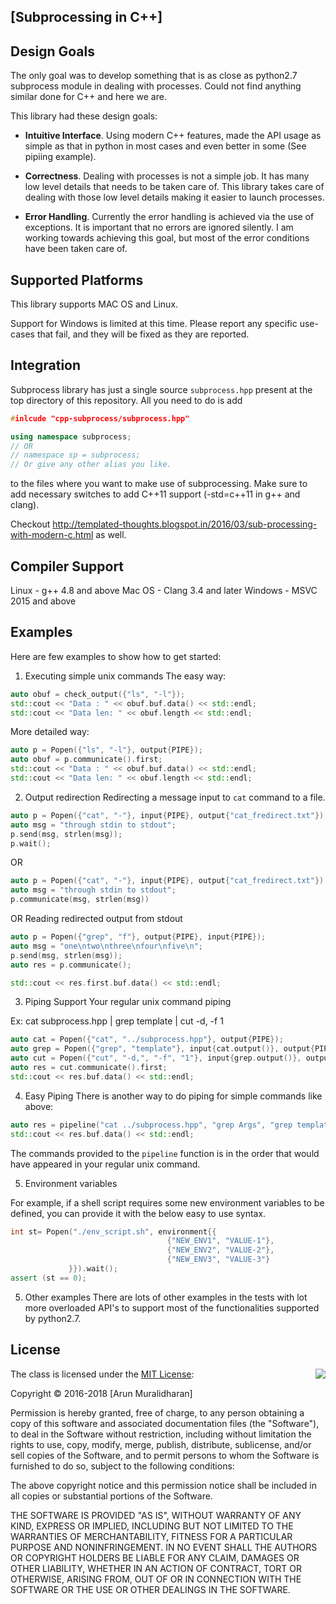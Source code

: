 ## [Subprocessing in C++]

## Design Goals
The only goal was to develop something that is as close as python2.7 subprocess module in dealing with processes.
Could not find anything similar done for C++ and here we are.

This library had these design goals:
- **Intuitive Interface**. Using modern C++ features, made the API usage as simple as that in python in most cases and even better in some (See pipiing example).

- **Correctness**. Dealing with processes is not a simple job. It has many low level details that needs to be taken care of. This library takes care of dealing with those low level details making it easier to launch processes.

- **Error Handling**. Currently the error handling is achieved via the use of exceptions. It is important that no errors are ignored silently. I am working towards achieving this goal, but most of the error conditions have been taken care of.


## Supported Platforms
This library supports MAC OS and Linux.

Support for Windows is limited at this time. Please report any specific use-cases that fail,
and they will be fixed as they are reported.

## Integration
Subprocess library has just a single source `subprocess.hpp` present at the top directory of this repository. All you need to do is add

```cpp
#inlcude "cpp-subprocess/subprocess.hpp"

using namespace subprocess;
// OR
// namespace sp = subprocess; 
// Or give any other alias you like.
```
to the files where you want to make use of subprocessing. Make sure to add necessary switches to add C++11 support (-std=c++11 in g++ and clang).

Checkout http://templated-thoughts.blogspot.in/2016/03/sub-processing-with-modern-c.html as well.

## Compiler Support
Linux - g++ 4.8 and above
Mac OS - Clang 3.4 and later 
Windows - MSVC 2015 and above

## Examples
Here are few examples to show how to get started:

1) Executing simple unix commands
The easy way:
```cpp
auto obuf = check_output({"ls", "-l"});
std::cout << "Data : " << obuf.buf.data() << std::endl;
std::cout << "Data len: " << obuf.length << std::endl;
```

More detailed way:
```cpp
auto p = Popen({"ls", "-l"}, output{PIPE});
auto obuf = p.communicate().first;
std::cout << "Data : " << obuf.buf.data() << std::endl;
std::cout << "Data len: " << obuf.length << std::endl;
```

2) Output redirection
Redirecting a message input to `cat` command to a file.

```cpp
auto p = Popen({"cat", "-"}, input{PIPE}, output{"cat_fredirect.txt"});
auto msg = "through stdin to stdout";
p.send(msg, strlen(msg));
p.wait();
```
OR
```cpp
auto p = Popen({"cat", "-"}, input{PIPE}, output{"cat_fredirect.txt"});
auto msg = "through stdin to stdout";
p.communicate(msg, strlen(msg))
```

OR Reading redirected output from stdout
```cpp
auto p = Popen({"grep", "f"}, output{PIPE}, input{PIPE});
auto msg = "one\ntwo\nthree\nfour\nfive\n";
p.send(msg, strlen(msg));
auto res = p.communicate();

std::cout << res.first.buf.data() << std::endl;
```

3) Piping Support
Your regular unix command piping

Ex: cat subprocess.hpp | grep template | cut -d, -f 1

```cpp
auto cat = Popen({"cat", "../subprocess.hpp"}, output{PIPE});
auto grep = Popen({"grep", "template"}, input{cat.output()}, output{PIPE});
auto cut = Popen({"cut", "-d,", "-f", "1"}, input{grep.output()}, output{PIPE});
auto res = cut.communicate().first;
std::cout << res.buf.data() << std::endl;
```

4) Easy Piping
There is another way to do piping for simple commands like above:

```cpp
auto res = pipeline("cat ../subprocess.hpp", "grep Args", "grep template");
std::cout << res.buf.data() << std::endl;
```

The commands provided to the `pipeline` function is in the order that would have appeared in your regular unix command.

5) Environment variables

For example, if a shell script requires some new environment variables to be defined, you can provide it with the below easy to use syntax.

```cpp
int st= Popen("./env_script.sh", environment{{
                                   {"NEW_ENV1", "VALUE-1"},
                                   {"NEW_ENV2", "VALUE-2"},
                                   {"NEW_ENV3", "VALUE-3"}
             }}).wait();
assert (st == 0);
```


5) Other examples
There are lots of other examples in the tests with lot more overloaded API's to support most of the functionalities supported by python2.7.

## License

<img align="right" src="http://opensource.org/trademarks/opensource/OSI-Approved-License-100x137.png">

The class is licensed under the [MIT License](http://opensource.org/licenses/MIT):

Copyright &copy; 2016-2018 [Arun Muralidharan]

Permission is hereby granted, free of charge, to any person obtaining a copy of this software and associated documentation files (the "Software"), to deal in the Software without restriction, including without limitation the rights to use, copy, modify, merge, publish, distribute, sublicense, and/or sell copies of the Software, and to permit persons to whom the Software is furnished to do so, subject to the following conditions:

The above copyright notice and this permission notice shall be included in all copies or substantial portions of the Software.

THE SOFTWARE IS PROVIDED "AS IS", WITHOUT WARRANTY OF ANY KIND, EXPRESS OR IMPLIED, INCLUDING BUT NOT LIMITED TO THE WARRANTIES OF MERCHANTABILITY, FITNESS FOR A PARTICULAR PURPOSE AND NONINFRINGEMENT. IN NO EVENT SHALL THE AUTHORS OR COPYRIGHT HOLDERS BE LIABLE FOR ANY CLAIM, DAMAGES OR OTHER LIABILITY, WHETHER IN AN ACTION OF CONTRACT, TORT OR OTHERWISE, ARISING FROM, OUT OF OR IN CONNECTION WITH THE SOFTWARE OR THE USE OR OTHER DEALINGS IN THE SOFTWARE.
